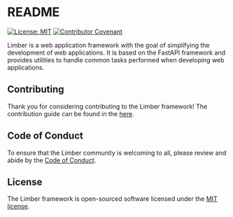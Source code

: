 # README
[![License: MIT](https://img.shields.io/badge/License-MIT-green.svg)](https://opensource.org/licenses/MIT)
[![Contributor Covenant](https://img.shields.io/badge/Contributor%20Covenant-v2.0%20adopted-ff69b4.svg)](CODEOFCONDUCT.md)

Limber is a web application framework with the goal of simplifying the development of web applications. It is based on the FastAPI framework and provides utilities to handle common tasks performed when developing web applications.

## Contributing
Thank you for considering contributing to the Limber framework! The contribution guide can be found in the [here](CONTRIBUTING.md).

## Code of Conduct
To ensure that the Limber community is welcoming to all, please review and abide by the [Code of Conduct](CODEOFCONDUCT.md).

## License
The Limber framework is open-sourced software licensed under the [MIT license](https://opensource.org/licenses/MIT).